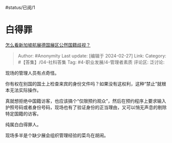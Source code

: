 #status/已阅/1 

# 白得罪
[怎么看新加坡航展德国展区公然国籍歧视？](https://www.zhihu.com/question/645814545/answer/3410877072)

> Author: #Anonymity
> Last update: [编辑于 2024-02-27]
> Link:
> Category: #【答集】/04-社科答集 
> Tag: #4-职业发展/4-管理者素质 
> 评论区:
> 泛讨论:

现场的管理人员有点奇怪。

你有权在别国的国土上检查来宾的身份文件吗？如果没有这权利，这种“禁止”就根本无法实际操作。

真就想拒绝中国籍访客，也应该搞个“仅限预约观众”，然后在预约程序上要求输入护照号码或者身份号码，现场也有了验证身份的正当理由，又可以悄无声息的剔除特定国籍的访客。

纯属白白得罪人。

现场多半是个缺少展会组织管理经验的菜鸟在胡闹。